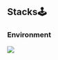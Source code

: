## Stacks🕹
### Environment
<img src="https://img.shields.io/badge/JAVASCRIPT-F7DF1E?style=flat-square&logo=JavaScript&logoColor=white"/>
